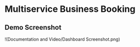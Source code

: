# Multiservice Business Booking

## Demo Screenshot

!(Documentation and Video/Dashboard Screenshot.png)
